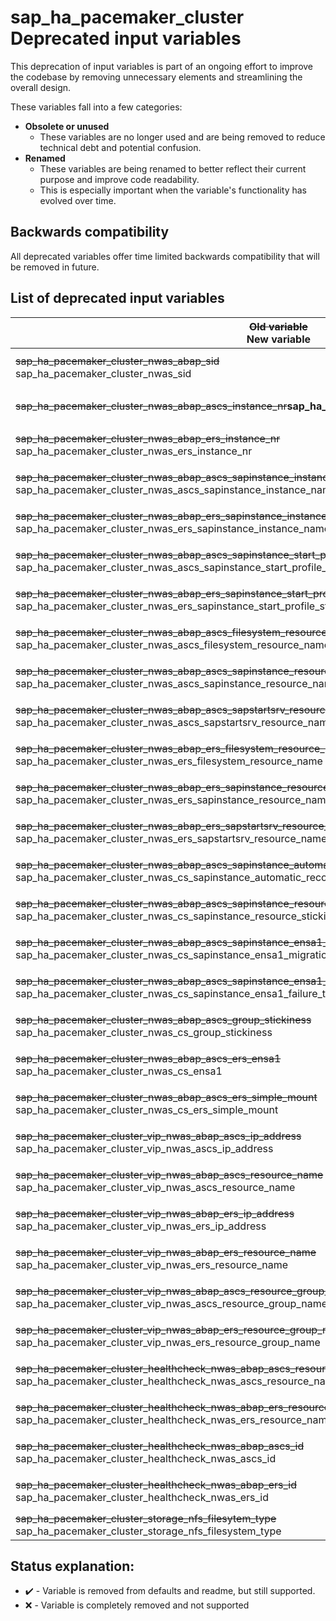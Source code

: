# sap_ha_pacemaker_cluster Deprecated input variables

This deprecation of input variables is part of an ongoing effort to improve the codebase by removing unnecessary elements and streamlining the overall design.

These variables fall into a few categories:
- **Obsolete or unused**
  - These variables are no longer used and are being removed to reduce technical debt and potential confusion.
- **Renamed**
  - These variables are being renamed to better reflect their current purpose and improve code readability.
  - This is especially important when the variable's functionality has evolved over time.

## Backwards compatibility
All deprecated variables offer time limited backwards compatibility that will be removed in future.

## List of deprecated input variables
| ~~Old variable~~<br>New variable | Backwards compatible | Reason |
| --------- | --------- | --------- |
| ~~sap_ha_pacemaker_cluster_nwas_abap_sid~~<br>sap_ha_pacemaker_cluster_nwas_sid | :heavy_check_mark: | Removal of `_abap_` |
| ~~sap_ha_pacemaker_cluster_nwas_abap_ascs_instance_nr~~<b>sap_ha_pacemaker_cluster_nwas_ascs_instance_nr | :heavy_check_mark: | Removal of `_abap_` |
| ~~sap_ha_pacemaker_cluster_nwas_abap_ers_instance_nr~~<br>sap_ha_pacemaker_cluster_nwas_ers_instance_nr | :heavy_check_mark: | Removal of `_abap_` |
| ~~sap_ha_pacemaker_cluster_nwas_abap_ascs_sapinstance_instance_name~~<br>sap_ha_pacemaker_cluster_nwas_ascs_sapinstance_instance_name | :heavy_check_mark: | Removal of `_abap_` |
| ~~sap_ha_pacemaker_cluster_nwas_abap_ers_sapinstance_instance_name~~<br>sap_ha_pacemaker_cluster_nwas_ers_sapinstance_instance_name | :heavy_check_mark: | Removal of `_abap_` |
| ~~sap_ha_pacemaker_cluster_nwas_abap_ascs_sapinstance_start_profile_string~~<br>sap_ha_pacemaker_cluster_nwas_ascs_sapinstance_start_profile_string | :heavy_check_mark: | Removal of `_abap_` |
| ~~sap_ha_pacemaker_cluster_nwas_abap_ers_sapinstance_start_profile_string~~<br>sap_ha_pacemaker_cluster_nwas_ers_sapinstance_start_profile_string | :heavy_check_mark: | Removal of `_abap_` |
| ~~sap_ha_pacemaker_cluster_nwas_abap_ascs_filesystem_resource_name~~<br>sap_ha_pacemaker_cluster_nwas_ascs_filesystem_resource_name | :heavy_check_mark: | Removal of `_abap_` |
| ~~sap_ha_pacemaker_cluster_nwas_abap_ascs_sapinstance_resource_name~~<br>sap_ha_pacemaker_cluster_nwas_ascs_sapinstance_resource_name | :heavy_check_mark: | Removal of `_abap_` |
| ~~sap_ha_pacemaker_cluster_nwas_abap_ascs_sapstartsrv_resource_name~~<br>sap_ha_pacemaker_cluster_nwas_ascs_sapstartsrv_resource_name | :heavy_check_mark: | Removal of `_abap_` |
| ~~sap_ha_pacemaker_cluster_nwas_abap_ers_filesystem_resource_name~~<br>sap_ha_pacemaker_cluster_nwas_ers_filesystem_resource_name | :heavy_check_mark: | Removal of `_abap_` |
| ~~sap_ha_pacemaker_cluster_nwas_abap_ers_sapinstance_resource_name~~<br>sap_ha_pacemaker_cluster_nwas_ers_sapinstance_resource_name | :heavy_check_mark: | Removal of `_abap_` |
| ~~sap_ha_pacemaker_cluster_nwas_abap_ers_sapstartsrv_resource_name~~<br>sap_ha_pacemaker_cluster_nwas_ers_sapstartsrv_resource_name | :heavy_check_mark: | Removal of `_abap_` |
| ~~sap_ha_pacemaker_cluster_nwas_abap_ascs_sapinstance_automatic_recover_bool~~<br>sap_ha_pacemaker_cluster_nwas_cs_sapinstance_automatic_recover_bool | :heavy_check_mark: | Removal of `_abap_` |
| ~~sap_ha_pacemaker_cluster_nwas_abap_ascs_sapinstance_resource_stickiness~~<br>sap_ha_pacemaker_cluster_nwas_cs_sapinstance_resource_stickiness | :heavy_check_mark: | Removal of `_abap_` |
| ~~sap_ha_pacemaker_cluster_nwas_abap_ascs_sapinstance_ensa1_migration_threshold~~<br>sap_ha_pacemaker_cluster_nwas_cs_sapinstance_ensa1_migration_threshold | :heavy_check_mark: | Removal of `_abap_` |
| ~~sap_ha_pacemaker_cluster_nwas_abap_ascs_sapinstance_ensa1_failure_timeout~~<br>sap_ha_pacemaker_cluster_nwas_cs_sapinstance_ensa1_failure_timeout | :heavy_check_mark: | Removal of `_abap_` |
| ~~sap_ha_pacemaker_cluster_nwas_abap_ascs_group_stickiness~~<br>sap_ha_pacemaker_cluster_nwas_cs_group_stickiness | :heavy_check_mark: | Removal of `_abap_` |
| ~~sap_ha_pacemaker_cluster_nwas_abap_ascs_ers_ensa1~~<br>sap_ha_pacemaker_cluster_nwas_cs_ensa1 | :heavy_check_mark: | Removal of `_abap_` |
| ~~sap_ha_pacemaker_cluster_nwas_abap_ascs_ers_simple_mount~~<br>sap_ha_pacemaker_cluster_nwas_cs_ers_simple_mount | :heavy_check_mark: | Removal of `_abap_` |
| ~~sap_ha_pacemaker_cluster_vip_nwas_abap_ascs_ip_address~~<br>sap_ha_pacemaker_cluster_vip_nwas_ascs_ip_address | :heavy_check_mark: | Removal of `_abap_` |
| ~~sap_ha_pacemaker_cluster_vip_nwas_abap_ascs_resource_name~~<br>sap_ha_pacemaker_cluster_vip_nwas_ascs_resource_name | :heavy_check_mark: | Removal of `_abap_` |
| ~~sap_ha_pacemaker_cluster_vip_nwas_abap_ers_ip_address~~<br>sap_ha_pacemaker_cluster_vip_nwas_ers_ip_address | :heavy_check_mark: | Removal of `_abap_` |
| ~~sap_ha_pacemaker_cluster_vip_nwas_abap_ers_resource_name~~<br>sap_ha_pacemaker_cluster_vip_nwas_ers_resource_name | :heavy_check_mark: | Removal of `_abap_` |
| ~~sap_ha_pacemaker_cluster_vip_nwas_abap_ascs_resource_group_name~~<br>sap_ha_pacemaker_cluster_vip_nwas_ascs_resource_group_name | :heavy_check_mark: | Removal of `_abap_` |
| ~~sap_ha_pacemaker_cluster_vip_nwas_abap_ers_resource_group_name~~<br>sap_ha_pacemaker_cluster_vip_nwas_ers_resource_group_name | :heavy_check_mark: | Removal of `_abap_` |
| ~~sap_ha_pacemaker_cluster_healthcheck_nwas_abap_ascs_resource_name~~<br>sap_ha_pacemaker_cluster_healthcheck_nwas_ascs_resource_name | :heavy_check_mark: | Removal of `_abap_` |
| ~~sap_ha_pacemaker_cluster_healthcheck_nwas_abap_ers_resource_name~~<br>sap_ha_pacemaker_cluster_healthcheck_nwas_ers_resource_name | :heavy_check_mark: | Removal of `_abap_` |
| ~~sap_ha_pacemaker_cluster_healthcheck_nwas_abap_ascs_id~~<br>sap_ha_pacemaker_cluster_healthcheck_nwas_ascs_id | :heavy_check_mark: | Removal of `_abap_` |
| ~~sap_ha_pacemaker_cluster_healthcheck_nwas_abap_ers_id~~<br>sap_ha_pacemaker_cluster_healthcheck_nwas_ers_id | :heavy_check_mark: | Removal of `_abap_` |
| ~~sap_ha_pacemaker_cluster_storage_nfs_filesytem_type~~<br>sap_ha_pacemaker_cluster_storage_nfs_filesystem_type | :heavy_check_mark: | Typo |


## Status explanation:
- :heavy_check_mark: - Variable is removed from defaults and readme, but still supported.
- :x: - Variable is completely removed and not supported
